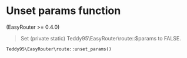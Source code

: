 # Unset params function

(EasyRouter >= 0.4.0)

> Set (private static) Teddy95\EasyRouter\route::$params to FALSE.

```php
Teddy95\EasyRouter\route::unset_params()
```
